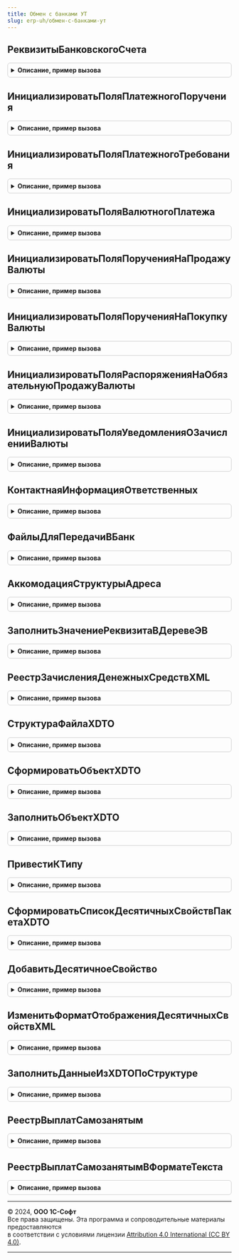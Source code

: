 ```yaml
---
title: Обмен с банками УТ
slug: erp-uh/обмен-с-банками-ут
---
```



## РеквизитыБанковскогоСчета
<details style="margin: 1em 0; padding: 0.5em; border: 1px solid #ccc; border-radius: 6px;">

<summary style="font-weight: bold; cursor: pointer;">Описание, пример вызова</summary>

```bsl

Функция РеквизитыБанковскогоСчета(Источник) Экспорт
```

Пример вызова
```bsl
Результат = ОбменСБанкамиУТ.РеквизитыБанковскогоСчета(Источник));
```
</details>

## ИнициализироватьПоляПлатежногоПоручения
<details style="margin: 1em 0; padding: 0.5em; border: 1px solid #ccc; border-radius: 6px;">

<summary style="font-weight: bold; cursor: pointer;">Описание, пример вызова</summary>

```bsl

Функция ИнициализироватьПоляПлатежногоПоручения() Экспорт
```

Пример вызова
```bsl
Результат = ОбменСБанкамиУТ.ИнициализироватьПоляПлатежногоПоручения());
```
</details>

## ИнициализироватьПоляПлатежногоТребования
<details style="margin: 1em 0; padding: 0.5em; border: 1px solid #ccc; border-radius: 6px;">

<summary style="font-weight: bold; cursor: pointer;">Описание, пример вызова</summary>

```bsl

Функция ИнициализироватьПоляПлатежногоТребования() Экспорт
```

Пример вызова
```bsl
Результат = ОбменСБанкамиУТ.ИнициализироватьПоляПлатежногоТребования());
```
</details>

## ИнициализироватьПоляВалютногоПлатежа
<details style="margin: 1em 0; padding: 0.5em; border: 1px solid #ccc; border-radius: 6px;">

<summary style="font-weight: bold; cursor: pointer;">Описание, пример вызова</summary>

```bsl

Функция ИнициализироватьПоляВалютногоПлатежа() Экспорт
```

Пример вызова
```bsl
Результат = ОбменСБанкамиУТ.ИнициализироватьПоляВалютногоПлатежа());
```
</details>

## ИнициализироватьПоляПорученияНаПродажуВалюты
<details style="margin: 1em 0; padding: 0.5em; border: 1px solid #ccc; border-radius: 6px;">

<summary style="font-weight: bold; cursor: pointer;">Описание, пример вызова</summary>

```bsl

Функция ИнициализироватьПоляПорученияНаПродажуВалюты() Экспорт
```

Пример вызова
```bsl
Результат = ОбменСБанкамиУТ.ИнициализироватьПоляПорученияНаПродажуВалюты());
```
</details>

## ИнициализироватьПоляПорученияНаПокупкуВалюты
<details style="margin: 1em 0; padding: 0.5em; border: 1px solid #ccc; border-radius: 6px;">

<summary style="font-weight: bold; cursor: pointer;">Описание, пример вызова</summary>

```bsl

Функция ИнициализироватьПоляПорученияНаПокупкуВалюты() Экспорт
```

Пример вызова
```bsl
Результат = ОбменСБанкамиУТ.ИнициализироватьПоляПорученияНаПокупкуВалюты());
```
</details>

## ИнициализироватьПоляРаспоряженияНаОбязательнуюПродажуВалюты
<details style="margin: 1em 0; padding: 0.5em; border: 1px solid #ccc; border-radius: 6px;">

<summary style="font-weight: bold; cursor: pointer;">Описание, пример вызова</summary>

```bsl

Функция ИнициализироватьПоляРаспоряженияНаОбязательнуюПродажуВалюты() Экспорт
```

Пример вызова
```bsl
Результат = ОбменСБанкамиУТ.ИнициализироватьПоляРаспоряженияНаОбязательнуюПродажуВалюты());
```
</details>

## ИнициализироватьПоляУведомленияОЗачисленииВалюты
<details style="margin: 1em 0; padding: 0.5em; border: 1px solid #ccc; border-radius: 6px;">

<summary style="font-weight: bold; cursor: pointer;">Описание, пример вызова</summary>

```bsl

Функция ИнициализироватьПоляУведомленияОЗачисленииВалюты() Экспорт
```

Пример вызова
```bsl
Результат = ОбменСБанкамиУТ.ИнициализироватьПоляУведомленияОЗачисленииВалюты());
```
</details>

## КонтактнаяИнформацияОтветственных
<details style="margin: 1em 0; padding: 0.5em; border: 1px solid #ccc; border-radius: 6px;">

<summary style="font-weight: bold; cursor: pointer;">Описание, пример вызова</summary>

```bsl

Функция КонтактнаяИнформацияОтветственных(Ответственные) Экспорт
```

Пример вызова
```bsl
Результат = ОбменСБанкамиУТ.КонтактнаяИнформацияОтветственных(Ответственные));
```
</details>

## ФайлыДляПередачиВБанк
<details style="margin: 1em 0; padding: 0.5em; border: 1px solid #ccc; border-radius: 6px;">

<summary style="font-weight: bold; cursor: pointer;">Описание, пример вызова</summary>

```bsl

Функция ФайлыДляПередачиВБанк(ВладельцыФайлов) Экспорт
```

Пример вызова
```bsl
Результат = ОбменСБанкамиУТ.ФайлыДляПередачиВБанк(ВладельцыФайлов));
```
</details>

## АккомодацияСтруктурыАдреса
<details style="margin: 1em 0; padding: 0.5em; border: 1px solid #ccc; border-radius: 6px;">

<summary style="font-weight: bold; cursor: pointer;">Описание, пример вызова</summary>

```bsl

Функция АккомодацияСтруктурыАдреса(Данные) Экспорт
```

Пример вызова
```bsl
Результат = ОбменСБанкамиУТ.АккомодацияСтруктурыАдреса(Данные));
```
</details>

## ЗаполнитьЗначениеРеквизитаВДеревеЭВ
<details style="margin: 1em 0; padding: 0.5em; border: 1px solid #ccc; border-radius: 6px;">

<summary style="font-weight: bold; cursor: pointer;">Описание, пример вызова</summary>

```bsl

Процедура ЗаполнитьЗначениеРеквизитаВДеревеЭВ(Дерево, КлючИЗначение) Экспорт
```

Пример вызова
```bsl
ОбменСБанкамиУТ.ЗаполнитьЗначениеРеквизитаВДеревеЭВ(Дерево, КлючИЗначение));
```
</details>

## РеестрЗачисленияДенежныхСредствХML
<details style="margin: 1em 0; padding: 0.5em; border: 1px solid #ccc; border-radius: 6px;">

<summary style="font-weight: bold; cursor: pointer;">Описание, пример вызова</summary>

```bsl

//++ Локализация

// Возвращает сформированный реестр на зачисление денежных средств в виде текста xml.
//
// Параметры:
//  ДанныеДокумента - Структура - содержит основные данные документа для формирования файла.
//  ВидОперации - Строка - выполняемая операция.
//
// Возвращаемое значение:
//   Строка - xml текст.
//
Функция РеестрЗачисленияДенежныхСредствХML(ДанныеДокумента, ВидОперации) Экспорт
```

Пример вызова
```bsl
Результат = ОбменСБанкамиУТ.РеестрЗачисленияДенежныхСредствХML(ДанныеДокумента, ВидОперации));
```
</details>

## СтруктураФайлаXDTO
<details style="margin: 1em 0; padding: 0.5em; border: 1px solid #ccc; border-radius: 6px;">

<summary style="font-weight: bold; cursor: pointer;">Описание, пример вызова</summary>

```bsl

// Возвращает структуру файла в зависимости от вида выполняемой операции для формирования объекта XDTO
//
// Параметры:
//  ВидОперации - Строка - выполняемая операция.
//
// Возвращаемое значение:
//   Структура - шаблон для правильного обхода пакета XDTO
//
Функция СтруктураФайлаXDTO(ВидОперации) Экспорт
```

Пример вызова
```bsl
Результат = ОбменСБанкамиУТ.СтруктураФайлаXDTO(ВидОперации) 
```
</details>

## СформироватьОбъектXDTO
<details style="margin: 1em 0; padding: 0.5em; border: 1px solid #ccc; border-radius: 6px;">

<summary style="font-weight: bold; cursor: pointer;">Описание, пример вызова</summary>

```bsl

// Возвращает объект типа XDTO
//
// Параметры:
//  Тип - ТипОбъектаXDTO - тип, объект которого необходимо создать
//  ДанныеДокумента - Структура - основные данные документа для заполнения объекта XDTO
//  СтруктураОбъекта - Структура - шаблон для обхода пакета XDTO
//
// Возвращаемое значение:
//   ОбъектXDTO
//
Функция СформироватьОбъектXDTO(Тип, ДанныеДокумента, СтруктураОбъекта) Экспорт
```

Пример вызова
```bsl
Результат = ОбменСБанкамиУТ.СформироватьОбъектXDTO(Тип, ДанныеДокумента, СтруктураОбъекта));
```
</details>

## ЗаполнитьОбъектXDTO
<details style="margin: 1em 0; padding: 0.5em; border: 1px solid #ccc; border-radius: 6px;">

<summary style="font-weight: bold; cursor: pointer;">Описание, пример вызова</summary>

```bsl

// Выполняет заполнение свойств объекта XDTO
//
// Параметры:
//  ОбъектДанныхXDTO - ОбъектXDTO - объект XDTO, для которого заполняются свойства
//  ДанныеДокумента - Структура - основные данные документа для заполнения объекта XDTO
//  СтруктураОбъекта - Структура - шаблон для обхода пакета XDTO
//
Процедура ЗаполнитьОбъектXDTO(ОбъектДанныхXDTO, ДанныеДокумента, СтруктураОбъекта) Экспорт
```

Пример вызова
```bsl
ОбменСБанкамиУТ.ЗаполнитьОбъектXDTO(ОбъектДанныхXDTO, ДанныеДокумента, СтруктураОбъекта));
```
</details>

## ПривестиКТипу
<details style="margin: 1em 0; padding: 0.5em; border: 1px solid #ccc; border-radius: 6px;">

<summary style="font-weight: bold; cursor: pointer;">Описание, пример вызова</summary>

```bsl

// Преобразует значение к типу в XDTO
//
// Параметры:
//  СвойствоXDTO - СвойствоXDTO - свойство объекта XDTO
//  ЗначениеПоля - Произвольный - значение
//
Процедура ПривестиКТипу(СвойствоXDTO, ЗначениеПоля, ТекстОшибки = "") Экспорт
```

Пример вызова
```bsl
ОбменСБанкамиУТ.ПривестиКТипу(СвойствоXDTO, ЗначениеПоля, ТекстОшибки);
```
</details>

## СформироватьСписокДесятичныхСвойствПакетаXDTO
<details style="margin: 1em 0; padding: 0.5em; border: 1px solid #ccc; border-radius: 6px;">

<summary style="font-weight: bold; cursor: pointer;">Описание, пример вызова</summary>

```bsl

// Формирует список имен свойств в пакете XDTO с десятичным типом данных
//
// Параметры:
//  ЗаполняемыйСписок - Соответствие - список для заполнения
//  Тип - ТипОбъектаXDTO - тип объекта XDTO
//  СтруктураОбъекта - Структура - шаблон для обхода пакета XDTO
//
Процедура СформироватьСписокДесятичныхСвойствПакетаXDTO(Фабрика, ЗаполняемыйСписок, Тип, СтруктураОбъекта) Экспорт
```

Пример вызова
```bsl
ОбменСБанкамиУТ.СформироватьСписокДесятичныхСвойствПакетаXDTO(Фабрика, ЗаполняемыйСписок, Тип, СтруктураОбъекта) 
```
</details>

## ДобавитьДесятичноеСвойство
<details style="margin: 1em 0; padding: 0.5em; border: 1px solid #ccc; border-radius: 6px;">

<summary style="font-weight: bold; cursor: pointer;">Описание, пример вызова</summary>

```bsl

// Добавляет имена свойств из пакета XDTO с десятичным типом данных
//
// Параметры:
//  ЗаполняемыйСписок - Соответствие - список для заполнения
//  ОбъектXDTO - ОбъектXDTO - объект типа XDTO для обхода свойств
//  СтруктураОбъекта - Структура - шаблон для обхода пакета XDTO
//
Процедура ДобавитьДесятичноеСвойство(Фабрика, ЗаполняемыйСписок, ОбъектXDTO, СтруктураОбъекта) Экспорт
```

Пример вызова
```bsl
ОбменСБанкамиУТ.ДобавитьДесятичноеСвойство(Фабрика, ЗаполняемыйСписок, ОбъектXDTO, СтруктураОбъекта));
```
</details>

## ИзменитьФорматОтображенияДесятичныхСвойствXML
<details style="margin: 1em 0; padding: 0.5em; border: 1px solid #ccc; border-radius: 6px;">

<summary style="font-weight: bold; cursor: pointer;">Описание, пример вызова</summary>

```bsl

// Возвращает текст формата xml с измененным форматом отображения десятичных значений.
//
// Параметры:
//  ТекстXML - Строка - текст в формате xml.
//  ДесятичныеСвойства - Соответствие из КлючИЗначение - список имен свойств в пакете XDTO с десятичным типом.
//  Кодировка - Строка - кодировка файла.
//
// Возвращаемое значение:
//   Строка - исправленный текст в формате xml
//
Функция ИзменитьФорматОтображенияДесятичныхСвойствXML(ТекстXML, ДесятичныеСвойства, Кодировка) Экспорт
```

Пример вызова
```bsl
Результат = ОбменСБанкамиУТ.ИзменитьФорматОтображенияДесятичныхСвойствXML(ТекстXML, ДесятичныеСвойства, Кодировка));
```
</details>

## ЗаполнитьДанныеИзXDTOПоСтруктуре
<details style="margin: 1em 0; padding: 0.5em; border: 1px solid #ccc; border-radius: 6px;">

<summary style="font-weight: bold; cursor: pointer;">Описание, пример вызова</summary>

```bsl

Процедура ЗаполнитьДанныеИзXDTOПоСтруктуре(ОбъектXDTO, ИсточникXDTO, СтруктураДанных, Данные) Экспорт
```

Пример вызова
```bsl
ОбменСБанкамиУТ.ЗаполнитьДанныеИзXDTOПоСтруктуре(ОбъектXDTO, ИсточникXDTO, СтруктураДанных, Данные));
```
</details>

## РеестрВыплатСамозанятым
<details style="margin: 1em 0; padding: 0.5em; border: 1px solid #ccc; border-radius: 6px;">

<summary style="font-weight: bold; cursor: pointer;">Описание, пример вызова</summary>

```bsl

Функция РеестрВыплатСамозанятым(ДанныеДокумента) Экспорт
```

Пример вызова
```bsl
Результат = ОбменСБанкамиУТ.РеестрВыплатСамозанятым(ДанныеДокумента));
```
</details>

## РеестрВыплатСамозанятымВФорматеТекста
<details style="margin: 1em 0; padding: 0.5em; border: 1px solid #ccc; border-radius: 6px;">

<summary style="font-weight: bold; cursor: pointer;">Описание, пример вызова</summary>

```bsl

Функция РеестрВыплатСамозанятымВФорматеТекста(ДанныеДокумента) Экспорт
```

Пример вызова
```bsl
Результат = ОбменСБанкамиУТ.РеестрВыплатСамозанятымВФорматеТекста(ДанныеДокумента));
```
</details>

---

© 2024, **ООО 1С-Софт**  
Все права защищены. Эта программа и сопроводительные материалы предоставляются  
в соответствии с условиями лицензии [Attribution 4.0 International (CC BY 4.0)](https://creativecommons.org/licenses/by/4.0/legalcode).

---
